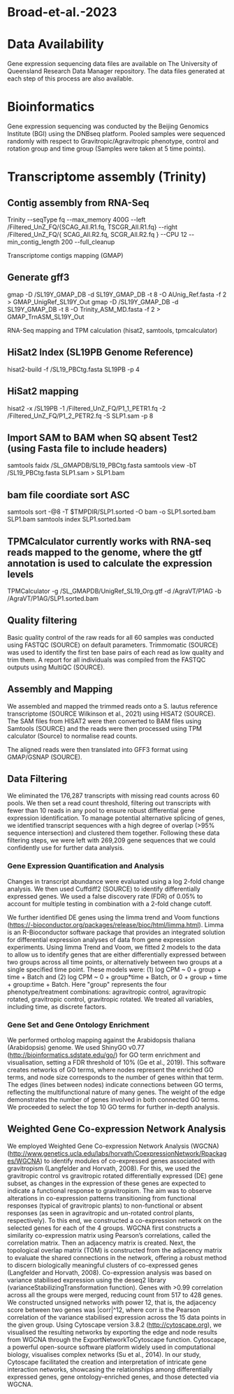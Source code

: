 # Broad-et-al.-2023

# Data Availability
Gene expression sequencing data files are available on The University of Queensland Research Data Manager repository. The data files generated at each step of this process are also available.

# Bioinformatics
Gene expression sequencing was conducted by the Beijing Genomics Institute (BGI) using the DNBseq platform. Pooled samples were sequenced randomly with respect to Gravitropic/Agravitropic phenotype, control and rotation group and time group (Samples were taken at 5 time points). 

# Transcriptome assembly (Trinity)
## Contig assembly from RNA-Seq

Trinity --seqType fq --max_memory 400G
--left /Filtered_UnZ_FQ/{SCAG_All.R1.fq, TSCGR_All.R1.fq}
--right /Filtered_UnZ_FQ/{ SCAG_All.R2.fq, SCGR_All.R2.fq }
--CPU 12 --min_contig_length 200 --full_cleanup

Transcriptome contigs mapping (GMAP)
## Generate gff3

gmap -D /SL19Y_GMAP_DB -d SL19Y_GMAP_DB -t 8 -O AUnig_Ref.fasta -f 2 > GMAP_UnigRef_SL19Y_Out gmap -D /SL19Y_GMAP_DB -d SL19Y_GMAP_DB -t 8 -O Trinity_ASM_MD.fasta -f 2 > GMAP_TrnASM_SL19Y_Out

RNA-Seq mapping and TPM calculation (hisat2, samtools, tpmcalculator)
## HiSat2 Index (SL19PB Genome Reference)

hisat2-build -f /SL19_PBCtg.fasta SL19PB -p 4

## HiSat2 mapping

hisat2 -x /SL19PB
-1 /Filtered_UnZ_FQ/P1_1_PETR1.fq
-2 /Filtered_UnZ_FQ/P1_2_PETR2.fq -S SLP1.sam -p 8

## Import SAM to BAM when SQ absent Test2 (using Fasta file to include headers)

samtools faidx /SL_GMAPDB/SL19_PBCtg.fasta samtools view -bT /SL19_PBCtg.fasta SLP1.sam > SLP1.bam

## bam file coordiate sort ASC

samtools sort -@8 -T $TMPDIR/SLP1.sorted -O bam -o SLP1.sorted.bam SLP1.bam samtools index SLP1.sorted.bam

## TPMCalculator currently works with RNA-seq reads mapped to the genome, where the gtf annotation is used to calculate the expression levels

TPMCalculator -g /SL_GMAPDB/UnigRef_SL19_Org.gtf
-d /AgraVT/P1AG
-b /AgraVT/P1AG/SLP1.sorted.bam

## Quality filtering
Basic quality control of the raw reads for all 60 samples was conducted using FASTQC (SOURCE) on default parameters. Trimmomatic (SOURCE) was used to identify the first ten base pairs of each read as low quality and trim them. A report for all individuals was compiled from the FASTQC outputs using MultiQC (SOURCE). 

## Assembly and Mapping
We assembled and mapped the trimmed reads onto a S. lautus reference transcriptome (SOURCE Wilkinson et al., 2021) using HISAT2 (SOURCE). The SAM files from HISAT2 were then converted to BAM files using Samtools (SOURCE) and the reads were then processed using TPM calculator (Source) to normalise read counts. 

The aligned reads were then translated into GFF3 format using GMAP/GSNAP (SOURCE).

## Data Filtering
We eliminated the 176,287 transcripts with missing read counts across 60 pools. We then set a read count threshold, filtering out transcripts with fewer than 10 reads in any pool to ensure robust differential gene expression identification. To manage potential alternative splicing of genes, we identified transcript sequences with a high degree of overlap (>95% sequence intersection) and clustered them together. Following these data filtering steps, we were left with 269,209 gene sequences that we could confidently use for further data analysis.

### Gene Expression Quantification and Analysis
Changes in transcript abundance were evaluated using a log 2-fold change analysis. We then used Cuffdiff2 (SOURCE) to identify differentially expressed genes. We used a false discovery rate (FDR) of 0.05% to account for multiple testing in combination with a 2-fold change cutoff.  

We further identified DE genes using the limma trend and Voom functions (https://-bioconductor.org/packages/release/bioc/html/limma.html). Limma is an R-Bioconductor software package that provides an integrated solution for differential expression analyses of data from gene expression experiments. Using limma Trend and Voom, we fitted 2 models to the data to allow us to identify genes that are either differentially expressed between two groups across all time points, or alternatively between two groups at a single specified time point. These models were: (1) log CPM ~ 0 + group + time + Batch and (2) log CPM ~ 0 + group*time + Batch, or 0 + group + time + group:time + Batch.  Here "group" represents the four phenotype/treatment combinations: agravitropic control, agravitropic rotated, gravitropic control, gravitropic rotated. We treated all variables, including time, as discrete factors.

### Gene Set and Gene Ontology Enrichment
We performed ortholog mapping against the Arabidopsis thaliana (Arabidopsis) genome. We used ShinyGO v0.77 (http://bioinformatics.sdstate.edu/go/) for GO term enrichment and visualisation, setting a FDR threshold of 10% (Ge et al., 2019). This software creates networks of GO terms, where nodes represent the enriched GO terms, and node size corresponds to the number of genes within that term. The edges (lines between nodes) indicate connections between GO terms, reflecting the multifunctional nature of many genes. The weight of the edge demonstrates the number of genes involved in both connected GO terms. We proceeded to select the top 10 GO terms for further in-depth analysis.

## Weighted Gene Co-expression Network Analysis
We employed Weighted Gene Co-expression Network Analysis (WGCNA) (http://www.genetics.ucla.edu/labs/horvath/CoexpressionNetwork/Rpackages/WGCNA) to identify modules of co-expressed genes associated with gravitropism (Langfelder and Horvath, 2008). For this, we used the gravitropic control vs gravitropic rotated differentially expressed (DE) gene subset, as changes in the expression of these genes are expected to indicate a functional response to gravitropism. The aim was to observe alterations in co-expression patterns transitioning from functional responses (typical of gravitropic plants) to non-functional or absent responses (as seen in agravitropic and un-rotated control plants, respectively). To this end, we constructed a co-expression network on the selected genes for each of the 4 groups. WGCNA first constructs a similarity co-expression matrix using Pearson’s correlations, called the correlation matrix. Then an adjacency matrix is created. Next, the topological overlap matrix (TOM) is constructed from the adjacency matrix to evaluate the shared connections in the network, offering a robust method to discern biologically meaningful clusters of co-expressed genes (Langfelder and Horvath, 2008). Co-expression analysis was based on variance stabilised expression using the deseq2 library (varianceStabilizingTransformation function). Genes with >0.99 correlation across all the groups were merged, reducing count from 517 to 428 genes. We constructed unsigned networks with power 12, that is, the adjacency score between two genes was |corr|^12, where corr is the Pearson correlation of the variance stabilised expression across the 15 data points in the given group. Using Cytoscape version 3.8.2 (http://cytoscape.org), we visualised the resulting networks by exporting the edge and node results from WGCNA through the ExportNetworkToCytoscape function. Cytoscape, a powerful open-source software platform widely used in computational biology, visualises complex networks (Su et al., 2014). In our study, Cytoscape facilitated the creation and interpretation of intricate gene interaction networks, showcasing the relationships among differentially expressed genes, gene ontology-enriched genes, and those detected via WGCNA.




